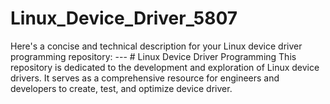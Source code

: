 # Linux_Device_Driver_5807
Here's a concise and technical description for your Linux device driver programming repository:  ---  # Linux Device Driver Programming  This repository is dedicated to the development and exploration of Linux device drivers. It serves as a comprehensive resource for engineers and developers to create, test, and optimize device driver.
